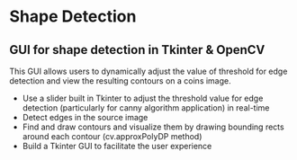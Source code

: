 # Shape Detection

## GUI for shape detection in Tkinter & OpenCV 

This GUI allows users to dynamically adjust the value of threshold for edge detection and view the resulting contours on a coins image.

- Use a slider built in Tkinter to adjust the threshold value for edge detection (particularly for canny algorithm application) in real-time
- Detect edges in the source image
- Find and draw contours and visualize them by drawing bounding rects around each contour (cv.approxPolyDP method)
- Build a Tkinter GUI to facilitate the user experience